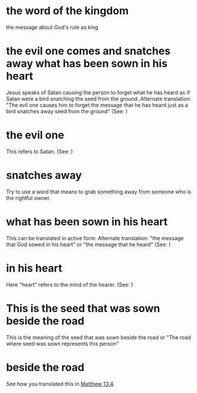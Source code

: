 
# the word of the kingdom
the message about God's rule as king

# the evil one comes and snatches away what has been sown in his heart
Jesus speaks of Satan causing the person to forget what he has heard as if Satan were a bird snatching the seed from the ground. Alternate translation: "The evil one causes him to forget the message that he has heard just as a bird snatches away seed from the ground" (See: )

# the evil one
This refers to Satan. (See: )

# snatches away
Try to use a word that means to grab something away from someone who is the rightful owner.

# what has been sown in his heart
This can be translated in active form: Alternate translation: "the message that God sowed in his heart" or "the message that he heard" (See: )

# in his heart
Here "heart" refers to the mind of the hearer. (See: )

# This is the seed that was sown beside the road
This is the meaning of the seed that was sown beside the road or "The road where seed was sown represents this person"

# beside the road
See how you translated this in [Matthew 13:4](../13/04.md).